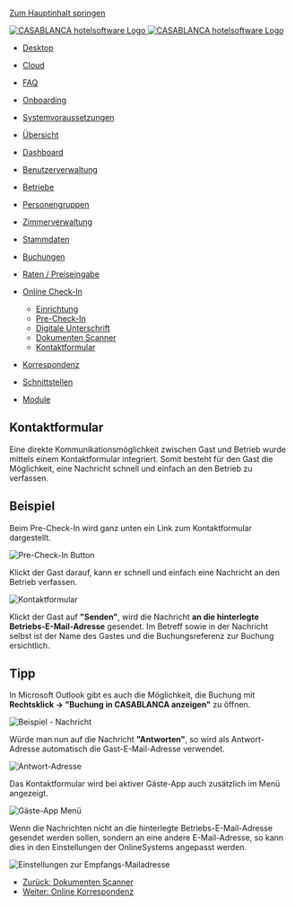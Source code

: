 [Zum Hauptinhalt springen](https://docs.casablanca.at/cloud/online_checkin/contact_form/#__docusaurus_skipToContent_fallback)

[![CASABLANCA hotelsoftware Logo](https://docs.casablanca.at/img/logo.png) ![CASABLANCA hotelsoftware Logo](https://docs.casablanca.at/img/Casablanca_LOGO_2022_neg.png)](https://docs.casablanca.at/)

* [Desktop](https://docs.casablanca.at/desktop/)
* [Cloud](https://docs.casablanca.at/cloud/cloud_systems/)
* [FAQ](https://docs.casablanca.at/faq)
* [Onboarding](https://docs.casablanca.at/onboarding/fiscalization)
* [Systemvoraussetzungen](https://docs.casablanca.at/system_requirements)

* [Übersicht](https://docs.casablanca.at/cloud/cloud_systems/)
* [Dashboard](https://docs.casablanca.at/cloud/dashboard/)
* [Benutzerverwaltung](https://docs.casablanca.at/cloud/user_management/)
* [Betriebe](https://docs.casablanca.at/cloud/company/)
* [Personengruppen](https://docs.casablanca.at/cloud/person_groups/)
* [Zimmerverwaltung](https://docs.casablanca.at/cloud/rooms/)
* [Stammdaten](https://docs.casablanca.at/cloud/main_data/)
* [Buchungen](https://docs.casablanca.at/cloud/bookings/)
* [Raten / Preiseingabe](https://docs.casablanca.at/cloud/raten/)
* [Online Check-In](https://docs.casablanca.at/cloud/online_checkin/)
  * [Einrichtung](https://docs.casablanca.at/cloud/online_checkin/installation)
  * [Pre-Check-In](https://docs.casablanca.at/cloud/online_checkin/precheckin)
  * [Digitale Unterschrift](https://docs.casablanca.at/cloud/online_checkin/e_signature)
  * [Dokumenten Scanner](https://docs.casablanca.at/cloud/online_checkin/document_scanner)
  * [Kontaktformular](https://docs.casablanca.at/cloud/online_checkin/contact_form)
* [Korrespondenz](https://docs.casablanca.at/cloud/online_corr/)
* [Schnittstellen](https://docs.casablanca.at/cloud/interfaces/)
* [Module](https://docs.casablanca.at/cloud/module/)

## Kontaktformular

Eine direkte Kommunikationsmöglichkeit zwischen Gast und Betrieb wurde mittels einem Kontaktformular integriert. Somit besteht für den Gast die Möglichkeit, eine Nachricht schnell und einfach an den Betrieb zu verfassen.

## Beispiel

Beim Pre-Check-In wird ganz unten ein Link zum Kontaktformular dargestellt.  

![Pre-Check-In Button](https://docs.casablanca.at/assets/images/contact_form_precheckin-41d5f1a56cb319d20a42c5eb9aa49790.png "Pre-Check-In Button")

Klickt der Gast darauf, kann er schnell und einfach eine Nachricht an den Betrieb verfassen.  

![Kontaktformular](https://docs.casablanca.at/assets/images/contact_form-0a626eca65731e9284f3d36cc4bd583e.png "Kontaktformular")

Klickt der Gast auf **"Senden"**, wird die Nachricht **an die hinterlegte Betriebs-E-Mail-Adresse** gesendet. Im Betreff sowie in der Nachricht selbst ist der Name des Gastes und die Buchungsreferenz zur Buchung ersichtlich.

## Tipp

In Microsoft Outlook gibt es auch die Möglichkeit, die Buchung mit **Rechtsklick -> "Buchung in CASABLANCA anzeigen"** zu öffnen.  

![Beispiel - Nachricht](https://docs.casablanca.at/assets/images/example_message-5bbf35edd6e7970378f3346d38f96dff.png "Beispiel - Nachricht")

Würde man nun auf die Nachricht **"Antworten"**, so wird als Antwort-Adresse automatisch die Gast-E-Mail-Adresse verwendet.  

![Antwort-Adresse](https://docs.casablanca.at/assets/images/reply-address-6f6869d8c0c1012b8fec82ab974d63a6.png "Antwort-Adresse")

Das Kontaktformular wird bei aktiver Gäste-App auch zusätzlich im Menü angezeigt.  

![Gäste-App Menü](https://docs.casablanca.at/assets/images/contact_form-abc0c2c80b3557cadb49935246f4b973.png "Gäste-App Menü")

Wenn die Nachrichten nicht an die hinterlegte Betriebs-E-Mail-Adresse gesendet werden sollen, sondern an eine andere E-Mail-Adresse, so kann dies in den Einstellungen der OnlineSystems angepasst werden.  

![Einstellungen zur Empfangs-Mailadresse](https://docs.casablanca.at/assets/images/settings_mailadrress-8ca26a5f1eddd30cb7f78018fd4b64ef.png "Einstellungen zur Empfangs-Mailadresse")

* [Zurück: Dokumenten Scanner](https://docs.casablanca.at/cloud/online_checkin/document_scanner)
* [Weiter: Online Korrespondenz](https://docs.casablanca.at/cloud/online_corr/)